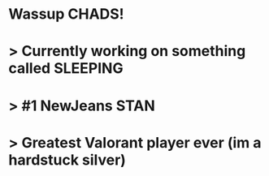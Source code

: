 # Wassup CHADS! 
# > Currently working on something called SLEEPING
# > #1 NewJeans STAN
# > Greatest Valorant player ever (im a hardstuck silver)
